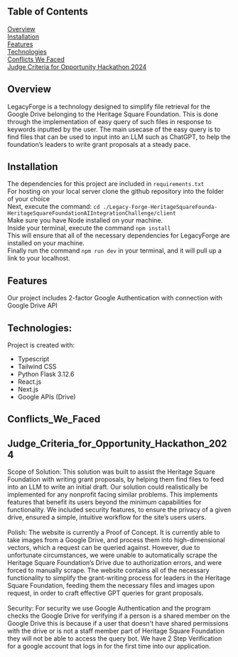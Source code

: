 

## Table of Contents
[Overview](#Overview) <br/>
[Installation](#Installation) <br/>
[Features](#Features) <br/>
[Technologies](#Technologies) <br/>
[Conflicts We Faced](#Conflicts_We_Faced) <br/>
[Judge Criteria for Opportunity Hackathon 2024](#Judge_Criteria_for_Opportunity_Hackathon_2024) <br/>

## Overview
LegacyForge is a technology designed to simplify file retrieval for the Google Drive belonging to the Heritage Square Foundation. This is done through the implementation of easy query of such files in response to keywords inputted by the user. The main usecase of the easy query is to find files that can be used to input into an LLM such as ChatGPT, to help the foundation’s leaders to write grant proposals at a steady pace.

## Installation
The dependencies for this project are included in `requirements.txt` <br/>
For hosting on your local server clone the github repository into the folder of your choice <br/>
Next, execute the command: `cd ./Legacy-Forge-HeritageSquareFounda-HeritageSquareFoundationAIIntegrationChallenge/client` <br/>
Make sure you have Node installed on your machine. <br/>
Inside your terminal, execute the command `npm install` <br/>
This will ensure that all of the necessary dependencies for LegacyForge are installed on your machine. <br/>
Finally run the command `npm run dev` in your terminal, and it will pull up a link to your localhost. 

## Features
Our project includes 2-factor Google Authentication with connection with Google Drive API 

## Technologies:
Project is created with: <br/>
* Typescript <br/>
* Tailwind CSS<br/>
* Python Flask 3.12.6<br/>
* React.js<br/>
* Next.js<br/>
* Google APIs (Drive)<br/>

## Conflicts_We_Faced

## Judge_Criteria_for_Opportunity_Hackathon_2024

Scope of Solution:
This solution was built to assist the Heritage Square Foundation with writing grant proposals, by helping them find files to feed into an LLM to write an initial draft. 
Our solution could realistically be implemented for any nonprofit facing similar problems.
This implements features that benefit its users beyond the minimum capabilities for functionality. We included security features, to ensure the privacy of a given drive, ensured a simple, intuitive workflow for the site’s users users. <br/><br/>
Polish:
The website is currently a Proof of Concept. It is currently able to take images from a Google Drive, and process them into high-dimensional vectors, which a request can be queried against. However, due to unfortunate circumstances, we were unable to automatically scrape the Heritage Square Foundation’s Drive due to authorization errors, and were forced to manually scrape. 
The website contains all of the necessary functionality to simplify the grant-writing process for leaders in the Heritage Square Foundation, feeding them the necessary files and images upon request, in order to craft effective GPT queries for grant proposals. <br/><br/>
Security:
For security we use Google Authentication and the program checks the Google Drive for verifying if a person is a shared member on the Google Drive this is because if a user that doesn't have shared permissions with the drive or is not a staff member part of Heritage Square Foundation they will not be able to access the query bot. 
We have 2 Step Verification for a google account that logs in for the first time into our application. <br/><br/>
